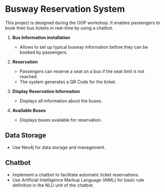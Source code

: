 # Busway Reservation System

This project is designed during the OOP workshop. It enables passengers to book their bus tickets in real-time by using a chatbot.

1. **Bus Information installation**

   - Allows to set up typical busway information before they can be booked by passengers.

2. **Reservation**

   - Passengers can reserve a seat on a bus if the seat limit is not reached.
   - The system generates a QR Code for the ticket.

3. **Display Reservation Information**

   - Displays all information about the buses.

4. **Available Buses**
   - Displays buses available for reservation.

## Data Storage

- Use Neo4j for data storage and management.

## Chatbot

- Implement a chatbot to facilitate automatic ticket reservations.
- Use Artificial Intelligence Markup Language (AIML) for basic rule definition in the NLU unit of the chatbot.
